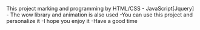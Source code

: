 This project marking and programming by HTML/CSS - JavaScript[Jquery] - The wow library and animation is also used
-You can use this project and personalize it
-I hope you enjoy it
-Have a good time
